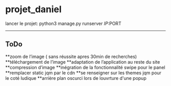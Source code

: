 projet_daniel
=============

lancer le projet: python3 manage.py runserver $IP:$PORT

----
ToDo
----

**zoom de l’image ( sans réussite apres 30min de recherches)
**téléchargement de l’image
**adaptation de l’application au reste du site
**compression d’image
**inégration de la fonctionnalité swipe pour le panel
**remplacer static jqm par le cdn
**se renseigner sur les themes jqm pour le coté ludique
**arrière plan oscurci lors de louvrture d'une popup

